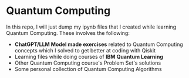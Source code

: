 # Quantum Computing

In this repo, I will just dump my ipynb files that I created while learning Quantum Computing. These involves the following:
- **ChatGPT/LLM Model made exercises** related to Quantum Computing concepts which I solved to get better at coding with Qiskit
- Learning files while doing courses of **IBM Quantum Learning**
- Other Quantum Computing course's Problem Set's solutions
- Some personal collection of Quantum Computing Algorithms
